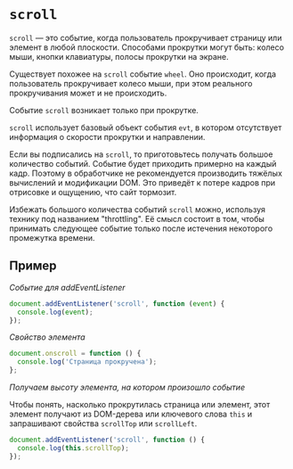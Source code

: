 # `scroll`

`scroll` — это событие, когда пользователь прокручивает страницу или элемент в любой плоскости. Способами прокрутки могут быть: колесо мыши, кнопки клавиатуры, полосы прокрутки на экране.

Существует похожее на `scroll` событие `wheel`. Оно происходит, когда пользователь прокручивает колесо мыши, при этом реального прокручивания может и не происходить.

Событие `scroll` возникает только при прокрутке.

`scroll` использует базовый объект события `evt`, в котором отсутствует информация о скорости прокрутки и направлении.

Если вы подписались на `scroll`, то приготовьтесь получать большое количество событий. Событие будет приходить примерно на каждый кадр. Поэтому в обработчике не рекомендуется производить тяжёлых вычислений и модификации DOM. Это приведёт к потере кадров при отрисовке и ощущению, что сайт тормозит.

Избежать большого количества событий `scroll` можно, используя технику под названием "throttling". Её смысл состоит в том, чтобы принимать следующее событие только после истечения некоторого промежутка времени.

## Пример

_Событие для addEventListener_

```js
document.addEventListener('scroll', function (event) {
  console.log(event);
});
```

_Свойство элемента_

```js
document.onscroll = function () {
  console.log('Страница прокручена');
};
```

_Получаем высоту элемента, на котором произошло событие_

Чтобы понять, насколько прокрутилась страница или элемент, этот элемент получают из DOM-дерева или ключевого слова `this` и запрашивают свойства `scrollTop` или `scrollLeft`.

```js
document.addEventListener('scroll', function () {
  console.log(this.scrollTop);
});
```
